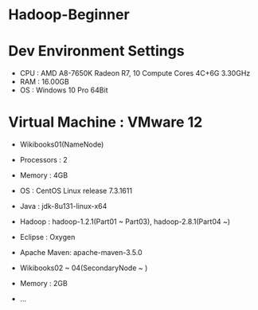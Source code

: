 # Hadoop-Beginner

# Dev Environment Settings
* CPU : AMD A8-7650K Radeon R7, 10 Compute Cores 4C+6G 3.30GHz
* RAM : 16.00GB
* OS : Windows 10 Pro 64Bit


# Virtual Machine : VMware 12
* Wikibooks01(NameNode)
* Processors  : 2
* Memory      : 4GB
* OS          : CentOS Linux release 7.3.1611
* Java        : jdk-8u131-linux-x64
* Hadoop      : hadoop-1.2.1(Part01 ~ Part03), hadoop-2.8.1(Part04 ~)
* Eclipse     : Oxygen
* Apache Maven: apache-maven-3.5.0

* Wikibooks02 ~ 04(SecondaryNode ~ )
* Memory      : 2GB
* ...
